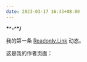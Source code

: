 ```yaml
---
date: 2023-03-17 16:43+08:00
---
```


**\*^-^\*/**

我的第一条 [Readonly.Link](https://readonly.link) 动态。

这是我的作者页面：

<readonlylink href="https://inner.xieyuheng.com/author.json" />
